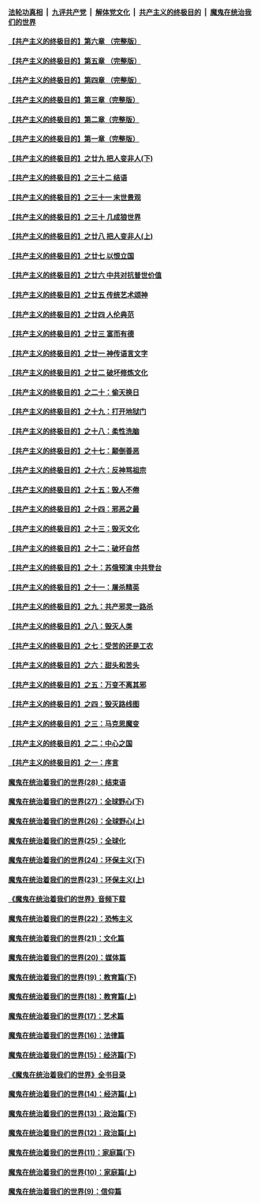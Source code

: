 

####  [法轮功真相](../../../../basic/blob/master/README.md?t=04162330) &nbsp;|&nbsp; [九评共产党](../../../../9ping.md/blob/master/README.md?t=04162330) &nbsp;|&nbsp; [解体党文化](../../../../jtdwh.md/blob/master/README.md?t=04162330)  &nbsp;|&nbsp; [共产主义的终极目的](../../../../gczydzjmd.md/blob/master/README.md?t=04162330) &nbsp;|&nbsp; [魔鬼在统治我们的世界](../../../../mgztzwmdsj.md/blob/master/README.md?t=04162330) 

#### [【共产主义的终极目的】第六章 （完整版）](../pages/nsc422/n11428913.md?t=04162330) 

#### [【共产主义的终极目的】第五章 （完整版）](../pages/nsc422/n11428912.md?t=04162330) 

#### [【共产主义的终极目的】第四章 （完整版）](../pages/nsc422/n11428907.md?t=04162330) 

#### [【共产主义的终极目的】第三章（完整版）](../pages/nsc422/n11428848.md?t=04162330) 

#### [【共产主义的终极目的】第二章（完整版）](../pages/nsc422/n11428831.md?t=04162330) 

#### [【共产主义的终极目的】第一章（完整版）](../pages/nsc422/n11417651.md?t=04162330) 

#### [【共产主义的终极目的】之廿九 把人变非人(下)](../pages/nsc422/n11344140.md?t=04162330) 

#### [【共产主义的终极目的】之三十二 结语](../pages/nsc422/n11360535.md?t=04162330) 

#### [【共产主义的终极目的】之三十一 末世景观](../pages/nsc422/n11351129.md?t=04162330) 

#### [【共产主义的终极目的】之三十 几成狼世界](../pages/nsc422/n11348280.md?t=04162330) 

#### [【共产主义的终极目的】之廿八 把人变非人(上)](../pages/nsc422/n11340492.md?t=04162330) 

#### [【共产主义的终极目的】之廿七 以恨立国](../pages/nsc422/n11336944.md?t=04162330) 

#### [【共产主义的终极目的】之廿六 中共对抗普世价值](../pages/nsc422/n11324785.md?t=04162330) 

#### [【共产主义的终极目的】之廿五 传统艺术颂神](../pages/nsc422/n11296396.md?t=04162330) 

#### [【共产主义的终极目的】之廿四 人伦典范](../pages/nsc422/n11296397.md?t=04162330) 

#### [【共产主义的终极目的】之廿三 富而有德](../pages/nsc422/n11283598.md?t=04162330) 

#### [【共产主义的终极目的】之廿一 神传语言文字](../pages/nsc422/n11263265.md?t=04162330) 

#### [【共产主义的终极目的】之廿二 破坏修炼文化](../pages/nsc422/n11245728.md?t=04162330) 

#### [【共产主义的终极目的】之二十：偷天换日](../pages/nsc422/n11238846.md?t=04162330) 

#### [【共产主义的终极目的】之十九：打开地狱门](../pages/nsc422/n11206376.md?t=04162330) 

#### [【共产主义的终极目的】之十八：柔性洗脑](../pages/nsc422/n11199994.md?t=04162330) 

#### [【共产主义的终极目的】之十七：颠倒善恶](../pages/nsc422/n11179782.md?t=04162330) 

#### [【共产主义的终极目的】之十六：反神骂祖宗](../pages/nsc422/n11166798.md?t=04162330) 

#### [【共产主义的终极目的】之十五：毁人不倦](../pages/nsc422/n11166792.md?t=04162330) 

#### [【共产主义的终极目的】之十四：邪恶之最](../pages/nsc422/n11150249.md?t=04162330) 

#### [【共产主义的终极目的】之十三：毁灭文化](../pages/nsc422/n11135227.md?t=04162330) 

#### [【共产主义的终极目的】之十二：破坏自然](../pages/nsc422/n11135214.md?t=04162330) 

#### [【共产主义的终极目的】之十：苏俄预演 中共登台](../pages/nsc422/n11118424.md?t=04162330) 

#### [【共产主义的终极目的】之十一：屠杀精英](../pages/nsc422/n11118442.md?t=04162330) 

#### [【共产主义的终极目的】之九：共产邪灵一路杀](../pages/nsc422/n11114139.md?t=04162330) 

#### [【共产主义的终极目的】之八：毁灭人类](../pages/nsc422/n11108503.md?t=04162330) 

#### [【共产主义的终极目的】之七：受苦的还是工农](../pages/nsc422/n11101809.md?t=04162330) 

#### [【共产主义的终极目的】之六：甜头和苦头](../pages/nsc422/n11096971.md?t=04162330) 

#### [【共产主义的终极目的】之五：万变不离其邪](../pages/nsc422/n11091285.md?t=04162330) 

#### [【共产主义的终极目的】之四：毁灭路线图](../pages/nsc422/n11086284.md?t=04162330) 

#### [【共产主义的终极目的】之三：马克思魔变](../pages/nsc422/n11061941.md?t=04162330) 

#### [【共产主义的终极目的】之二：中心之国](../pages/nsc422/n11047728.md?t=04162330) 

#### [【共产主义的终极目的】之一：序言](../pages/nsc422/n11086077.md?t=04162330) 

#### [魔鬼在统治着我们的世界(28)：结束语](../pages/nsc422/n10936246.md?t=04162330) 

#### [魔鬼在统治着我们的世界(27)：全球野心(下)](../pages/nsc422/n10928319.md?t=04162330) 

#### [魔鬼在统治着我们的世界(26)：全球野心(上)](../pages/nsc422/n10900318.md?t=04162330) 

#### [魔鬼在统治着我们的世界(25)：全球化](../pages/nsc422/n10788205.md?t=04162330) 

#### [魔鬼在统治着我们的世界(24)：环保主义(下)](../pages/nsc422/n10695307.md?t=04162330) 

#### [魔鬼在统治着我们的世界(23)：环保主义(上)](../pages/nsc422/n10688613.md?t=04162330) 

#### [《魔鬼在统治着我们的世界》音频下载](../pages/nsc422/n10635553.md?t=04162330) 

#### [魔鬼在统治着我们的世界(22)：恐怖主义](../pages/nsc422/n10614727.md?t=04162330) 

#### [魔鬼在统治着我们的世界(21)：文化篇](../pages/nsc422/n10597706.md?t=04162330) 

#### [魔鬼在统治着我们的世界(20)：媒体篇](../pages/nsc422/n10586579.md?t=04162330) 

#### [魔鬼在统治着我们的世界(19)：教育篇(下)](../pages/nsc422/n10564808.md?t=04162330) 

#### [魔鬼在统治着我们的世界(18)：教育篇(上)](../pages/nsc422/n10526970.md?t=04162330) 

#### [魔鬼在统治着我们的世界(17)：艺术篇](../pages/nsc422/n10499093.md?t=04162330) 

#### [魔鬼在统治着我们的世界(16)：法律篇](../pages/nsc422/n10485969.md?t=04162330) 

#### [魔鬼在统治着我们的世界(15)：经济篇(下)](../pages/nsc422/n10469975.md?t=04162330) 

#### [《魔鬼在统治着我们的世界》全书目录](../pages/nsc422/n10464261.md?t=04162330) 

#### [魔鬼在统治着我们的世界(14)：经济篇(上)](../pages/nsc422/n10457370.md?t=04162330) 

#### [魔鬼在统治着我们的世界(13)：政治篇(下)](../pages/nsc422/n10448270.md?t=04162330) 

#### [魔鬼在统治着我们的世界(12)：政治篇(上)](../pages/nsc422/n10444576.md?t=04162330) 

#### [魔鬼在统治着我们的世界(11)：家庭篇(下)](../pages/nsc422/n10440961.md?t=04162330) 

#### [魔鬼在统治着我们的世界(10)：家庭篇(上)](../pages/nsc422/n10435448.md?t=04162330) 

#### [魔鬼在统治着我们的世界(9)：信仰篇](../pages/nsc422/n10432159.md?t=04162330) 

